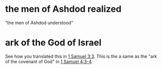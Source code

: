 # the men of Ashdod realized

"the men of Ashdod understood"

# ark of the God of Israel

See how you translated this in [1 Samuel 3:3](../03/03.md). This is the a same as the "ark of the covenant of God" in [1 Samuel 4:3-4](../04/03.md).

